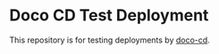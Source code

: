 # Doco CD Test Deployment

This repository is for testing deployments by [doco-cd](https://github.com/kimdre/doco-cd).
